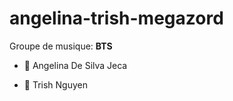# angelina-trish-megazord

Groupe de musique: **BTS**

* 🔴 Angelina De Silva Jeca 

* 🔵 Trish Nguyen